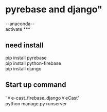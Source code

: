 # pyrebase and django"
--anaconda--  
activate ***  
## need install
pip install pyrebase  
pip install python-firebase  
pip install django  
## Start up command
'￥e-cast_firebase_django￥eCast'  
python manage.py runserver  
